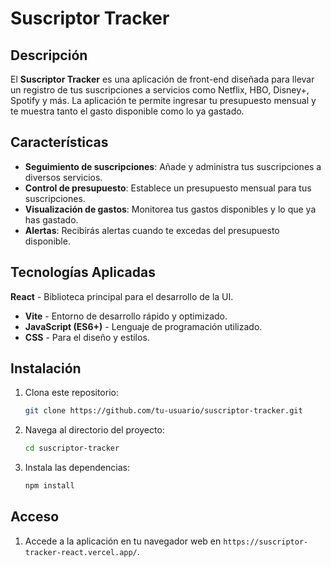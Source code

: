 # Suscriptor Tracker

## Descripción
El **Suscriptor Tracker** es una aplicación de front-end diseñada para llevar un registro de tus suscripciones a servicios como Netflix, HBO, Disney+, Spotify y más. La aplicación te permite ingresar tu presupuesto mensual y te muestra tanto el gasto disponible como lo ya gastado.

## Características
- **Seguimiento de suscripciones**: Añade y administra tus suscripciones a diversos servicios.
- **Control de presupuesto**: Establece un presupuesto mensual para tus suscripciones.
- **Visualización de gastos**: Monitorea tus gastos disponibles y lo que ya has gastado.
- **Alertas**: Recibirás alertas cuando te excedas del presupuesto disponible.


## Tecnologías Aplicadas

**React** - Biblioteca principal para el desarrollo de la UI.
- **Vite** - Entorno de desarrollo rápido y optimizado.
- **JavaScript (ES6+)** - Lenguaje de programación utilizado.
- **CSS** - Para el diseño y estilos.






## Instalación
1. Clona este repositorio:
    ```bash
    git clone https://github.com/tu-usuario/suscriptor-tracker.git
    ```
2. Navega al directorio del proyecto:
    ```bash
    cd suscriptor-tracker
    ```
3. Instala las dependencias:
    ```bash
    npm install
    ```

## Acceso

1. Accede a la aplicación en tu navegador web en `https://suscriptor-tracker-react.vercel.app/`.
